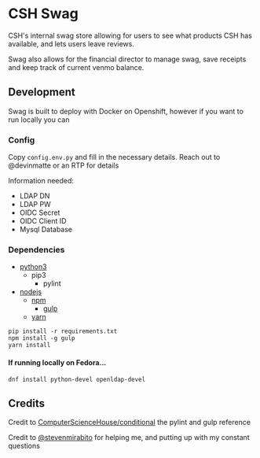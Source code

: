 # CSH Swag

CSH's internal swag store allowing for users to see what products CSH has available, and lets users leave reviews.

Swag also allows for the financial director to manage swag, save receipts and keep track of current venmo balance.

## Development
Swag is built to deploy with Docker on Openshift, however if you want to run locally you can

### Config
Copy `config.env.py` and fill in the necessary details. Reach out to @devinmatte or an RTP for details

Information needed:

- LDAP DN
- LDAP PW
- OIDC Secret
- OIDC Client ID
- Mysql Database

### Dependencies

- [python3](https://www.python.org)
    - pip3
        - pylint
- [nodejs](https://nodejs.org)
    - [npm](https://www.npmjs.com)
        - [gulp](https://gulpjs.com)
    - [yarn](https://yarnpkg.com)
```
pip install -r requirements.txt
npm install -g gulp
yarn install
```

#### If running locally on Fedora...
```
dnf install python-devel openldap-devel
```

## Credits

Credit to [ComputerScienceHouse/conditional](https://github.com/ComputerScienceHouse/conditional) the pylint and gulp reference

Credit to [@stevenmirabito](https://github.com/stevenmirabito) for helping me, and putting up with my constant questions
